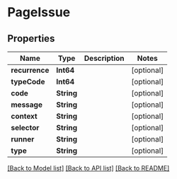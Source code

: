 # PageIssue

## Properties
Name | Type | Description | Notes
------------ | ------------- | ------------- | -------------
**recurrence** | **Int64** |  | [optional] 
**typeCode** | **Int64** |  | [optional] 
**code** | **String** |  | [optional] 
**message** | **String** |  | [optional] 
**context** | **String** |  | [optional] 
**selector** | **String** |  | [optional] 
**runner** | **String** |  | [optional] 
**type** | **String** |  | [optional] 

[[Back to Model list]](../README.md#documentation-for-models) [[Back to API list]](../README.md#documentation-for-api-endpoints) [[Back to README]](../README.md)



